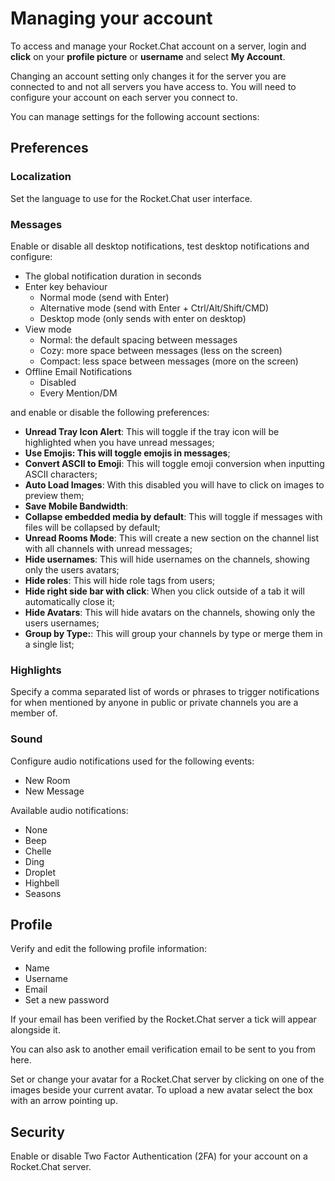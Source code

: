 # Managing your account

To access and manage your Rocket.Chat account on a server, login and **click** on your **profile picture** or **username** and select **My Account**.

Changing an account setting only changes it for the server you are connected to and not all servers you have access to. You will need to configure your account on each server you connect to.

You can manage settings for the following account sections:

## Preferences

### Localization

Set the language to use for the Rocket.Chat user interface.

### Messages

Enable or disable all desktop notifications, test desktop notifications and configure:

- The global notification duration in seconds
- Enter key behaviour
    - Normal mode (send with Enter)
    - Alternative mode (send with Enter + Ctrl/Alt/Shift/CMD)
    - Desktop mode (only sends with enter on desktop)
- View mode
    - Normal: the default spacing between messages
    - Cozy: more space between messages (less on the screen)
    - Compact: less space between messages (more on the screen)
- Offline Email Notifications
    - Disabled
    - Every Mention/DM

and enable or disable the following preferences:

- __Unread Tray Icon Alert__: This will toggle if the tray icon will be highlighted when you have unread messages;
- __Use Emojis: This will toggle emojis in messages__;
- __Convert ASCII to Emoji__: This will toggle emoji conversion when inputting ASCII characters;
- __Auto Load Images__: With this disabled you will have to click on images to preview them;
- __Save Mobile Bandwidth__:
- __Collapse embedded media by default__: This will toggle if messages with files will be collapsed by default;
- __Unread Rooms Mode__: This will create a new section on the channel list with all channels with unread messages;
- __Hide usernames__: This will hide usernames on the channels, showing only the users avatars;
- __Hide roles__: This will hide role tags from users;
- __Hide right side bar with click__: When you click outside of a tab it will automatically close it;
- __Hide Avatars__: This will hide avatars on the channels, showing only the users usernames;
- __Group by Type:__: This will group your channels by type or merge them in a single list;

### Highlights

Specify a comma separated list of words or phrases to trigger notifications for when mentioned by anyone in public or private channels you are a member of.

### Sound

Configure audio notifications used for the following events:

- New Room
- New Message

Available audio notifications:

- None
- Beep
- Chelle
- Ding
- Droplet
- Highbell
- Seasons

## Profile

Verify and edit the following profile information:

- Name
- Username
- Email
- Set a new password

If your email has been verified by the Rocket.Chat server a tick will appear alongside it.

You can also ask to another email verification email to be sent to you from here.

Set or change your avatar for a Rocket.Chat server by clicking on one of the images beside your current avatar. To upload a new avatar select the box with an arrow pointing up.

## Security

Enable or disable Two Factor Authentication (2FA) for your account on a Rocket.Chat server.
